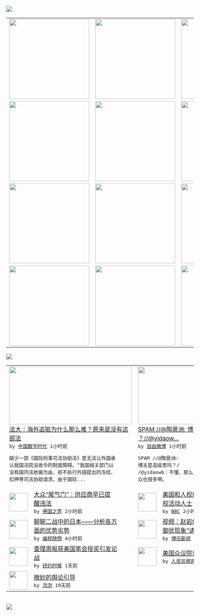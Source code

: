 

<a href="https://github.com/greatfire/z/raw/master/FreeBrowser.apk"><img src="https://raw.githubusercontent.com/greatfire/wiki/master/x/header.png" /></a><table><tr><td width="262" align="center" valign="center"><a href="https://github.com/greatfire/wiki/wiki/nyt" title="纽约时报中文网 国际纵览"><img src="https://raw.githubusercontent.com/greatfire/wiki/master/x/nyt_flag.png" width="215"/></a></td><td width="262" align="center" valign="center"><a href="https://github.com/greatfire/wiki/wiki/dw" title=""><img src="https://raw.githubusercontent.com/greatfire/wiki/master/x/dw_flag.png" width="215"/></a></td><td width="262" align="center" valign="center"><a href="https://github.com/greatfire/wiki/wiki/rmjd" title=""><img src="https://raw.githubusercontent.com/greatfire/wiki/master/x/rmjd_flag.png" width="215"/></a></td></tr><tr><td width="262" align="center" valign="center"><a href="https://github.com/paopaonetizen/website" title="泡泡 - 未经审查的互联网信息"><img src="https://raw.githubusercontent.com/greatfire/wiki/master/x/pp_flag.png" width="215"/></a></td><td width="262" align="center" valign="center"><a href="https://github.com/getlantern/mirror" title="以及自由微博和GreatFire.org官方中文论坛"><img src="https://raw.githubusercontent.com/greatfire/wiki/master/x/lantern_flag.png" width="215"/></a></td><td width="262" align="center" valign="center"><a href="https://github.com/cdtmirrors/m/" title=""><img src="https://raw.githubusercontent.com/greatfire/wiki/master/x/cdt_flag.png" width="215"/></a></td></tr><tr><td width="262" align="center" valign="center"><a href="https://github.com/program-think/blog" title="编程随想的博客"><img src="https://raw.githubusercontent.com/greatfire/wiki/master/x/pt_flag.png" width="215"/></a></td><td width="262" align="center" valign="center"><a href="https://github.com/greatfire/wiki/wiki/bbc" title=""><img src="https://raw.githubusercontent.com/greatfire/wiki/master/x/bbc_flag.png" width="215"/></a></td><td width="262" align="center" valign="center"><a href="https://github.com/freeweibo/s" title="自由微博 - 匿名和不受屏蔽的新浪微博搜索"><img src="https://raw.githubusercontent.com/greatfire/wiki/master/x/fw_flag.png" width="215"/></a></td></tr><tr><td width="262" align="center" valign="center"><a href="https://github.com/greatfire/wiki/wiki/google" title=""><img src="https://raw.githubusercontent.com/greatfire/wiki/master/x/google_flag.png" width="215"/></a></td><td width="262" align="center" valign="center"><a href="https://github.com/bxnews/boxun" title=""><img src="https://raw.githubusercontent.com/greatfire/wiki/master/x/bx_flag.png" width="215"/></a></td><td width="262" align="center" valign="center"><a href="https://github.com/greatfire/wiki/wiki/open-source" title="欢迎访问GreatFire.org开发者项目网站"><img src="https://raw.githubusercontent.com/greatfire/wiki/master/x/open-source_flag.png" width="215"/></a></td></tr></table><img src="https://raw.githubusercontent.com/greatfire/wiki/master/x/newsfeed text.png" /><table cols="4"><tr><td colspan="2" width="380"><a href="http://feedproxy.google.com/~r/chinadigitaltimes/yqjh/~3/9jOlIB97YIo/"><img src="http://chinadigitaltimes.net/chinese/files/2015/09/%E6%8A%93%E7%8B%90%E7%8B%B8.jpg" width="330" height="156"/></a></br><a href="http://feedproxy.google.com/~r/chinadigitaltimes/yqjh/~3/9jOlIB97YIo/">法大｜海外追赃为什么那么难？原来是没有这<br/>部法</a></br><kbd> by <a href="http://chinadigitaltimes.net/chinese/">中国数字时代</a> 1小时前 </kbd></br><pre>缺少一部《国际刑事司法协助法》是无法让外国承<br/>认我国法院没收令的制度障碍。“我国相关部门以<br/>没有国内法依据为由，拒不执行外国提出的冻结、<br/>扣押等司法协助请求。由于国际...</pre></td><td colspan="2" width="380"><a href="https://freeweibo.com/weibo/3891757483418622"><img src="https://raw.githubusercontent.com/greatfire/wiki/master/x/fw_logo_b.png" width="330" height="156"/></a></br><a href="https://freeweibo.com/weibo/3891757483418622">SPAM //@陶景洲: 博主是高级黑吗<br/>？//@yidaow…</a></br><kbd> by <a href="https://freeweibo.com/">自由微博</a> 1小时前 </kbd></br><pre>SPAM //@陶景洲: 博主是高级黑吗？/<br/>/@yidaowb：不懂，那么以前奥巴马的听<br/>众也很多啊。</pre></td></tr><tr><td><img src="http://www.dw.com/image/0,,18727103_302,00.jpg" width="50" height="50"/></td><td width="280"><a href="http://dw.com/p/1GeFA?maca=chi-GK-text-greatfire-all-chinese-15625-xml-mrss">大众“尾气门”：供应商早已提<br/>醒违法</a></br><kbd> by <a href="http://dw.de">德国之声</a> 2小时前 </kbd></td><td><img src="http://a.files.bbci.co.uk/worldservice/live/assets/images/2015/09/26/150926170909_x2_144x81_afp_nocredit.jpg" width="50" height="50"/></td><td width="280"><a href="http://www.bbc.com/zhongwen/simp/world/2015/09/150927_un_china_women_rights">美国和人权组织谴责中国打压女<br/>权活动人士</a></br><kbd> by <a href="http://www.bbc.co.uk/zhongwen/simp">BBC</a> 2小时前 </kbd></td></tr><tr><td><img src="http://lh4.googleusercontent.com/Hlm0B8FJou8qHziarjzdTbsUhXU9Tr-lp_RCh-IrontZ6V4KaDpxYzDjsu3xGmz9wQTIOxNJo8ouM4tohr8MDPElqcSE_btYywIETTPjzg9ADsvGdyWCNmhtXbdc5ThgLVJ6fa3xVA" width="50" height="50"/></td><td width="280"><a href="http://feedproxy.google.com/~r/programthink/~3/TqnSK9kCi2o/Japan-in-WW2.html">聊聊二战中的日本——分析各方<br/>面的优势劣势</a></br><kbd> by <a href="http://program-think.blogspot.com">编程随想</a> 4小时前 </kbd></td><td><img src="https://raw.githubusercontent.com/greatfire/wiki/master/x/bx_logo.png" width="50" height="50"/></td><td width="280"><a href="http://www.boxun.com/news/gb/intl/2015/09/201509270035.shtml">视频：赵岩细说“拦习近平车告<br/>御状现象”请看博讯热点...</a></br><kbd> by <a href="http://www.boxun.com">博讯新闻</a> 12小时前 </kbd></td></tr><tr><td><img src="https://raw.githubusercontent.com/greatfire/wiki/master/x/nyt_logo.png" width="50" height="50"/></td><td width="280"><a href="https://d3qlz4p8smvoli.cloudfront.net/world/20150506/c06pen/">查理周报获美国笔会授奖引发论<br/>战</a></br><kbd> by <a href="http://m.cn.nytimes.com/">纽约时报</a> 1天前 </kbd></td><td><img src="http://www.rmjdw.com/uploads/allimg/150926/0959256414-0.jpg" width="50" height="50"/></td><td width="280"><a href="http://www.rmjdw.com//zhengyizhijian/20150926/15203.html">美国众议院议长博纳宣布辞职 </a></br><kbd> by <a href="http://www.rmjdw.com/">人民监督网</a> 1天前 </kbd></td></tr><tr><td><img src="https://raw.githubusercontent.com/greatfire/wiki/master/x/pp_logo.png" width="50" height="50"/></td><td width="280"><a href="https://pao-pao.net/article/626">微妙的舆论引导</a></br><kbd> by <a href="https://pao-pao.net">泡泡</a> 10天前 </kbd></td></table></br><a href="https://github.com/greatfire/z/raw/master/FreeBrowser.apk"><img src="https://raw.githubusercontent.com/greatfire/wiki/master/x/download app.png" /></a>